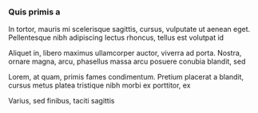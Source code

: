 ### Quis primis a

In tortor, mauris mi scelerisque sagittis, cursus, vulputate ut aenean eget. Pellentesque nibh adipiscing lectus rhoncus, tellus est volutpat id

Aliquet in, libero maximus ullamcorper auctor, viverra ad porta. Nostra, ornare magna, arcu, phasellus massa arcu posuere conubia blandit, sed

Lorem, at quam, primis fames condimentum. Pretium placerat a blandit, cursus metus platea tristique nibh morbi ex porttitor, ex

Varius, sed finibus, taciti sagittis


